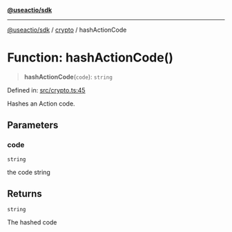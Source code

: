 [**@useactio/sdk**](../../README.md)

***

[@useactio/sdk](../../modules.md) / [crypto](../README.md) / hashActionCode

# Function: hashActionCode()

> **hashActionCode**(`code`): `string`

Defined in: [src/crypto.ts:45](https://github.com/useactio/sdk/blob/aa0cbb7aefc891bd76a4e1447f8c84a24792d899/src/crypto.ts#L45)

Hashes an Action code.

## Parameters

### code

`string`

the code string

## Returns

`string`

The hashed code
